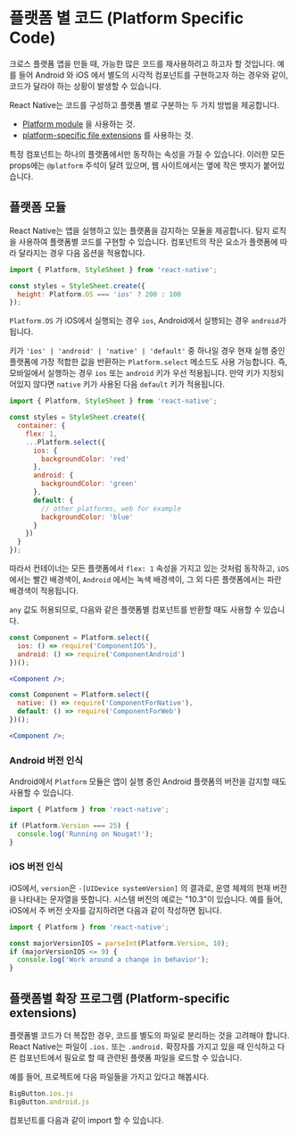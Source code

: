 # 플랫폼 별 코드 (Platform Specific Code)
크로스 플랫폼 앱을 만들 때, 가능한 많은 코드를 재사용하려고 하고자 할 것입니다. 예를 들어 Android 와 iOS 에서 별도의 시각적 컴포넌트를 구현하고자 하는 경우와 같이, 코드가 달라야 하는 상황이 발생할 수 있습니다. 

React Native는 코드를 구성하고 플랫폼 별로 구분하는 두 가지 방법을 제공합니다.  
- [Platform module](https://reactnative.dev/docs/platform-specific-code#platform-module) 을 사용하는 것.  
- [platform-specific file extensions](https://reactnative.dev/docs/platform-specific-code#platform-specific-extensions) 를 사용하는 것.  

특정 컴포넌트는 하나의 플랫폼에서만 동작하는 속성을 가질 수 있습니다. 이러한 모든 props에는 `@platform` 주석이 달려 있으며, 웹 사이트에서는 옆에 작은 뱃지가 붙어있습니다. 

## 플랫폼 모듈 

React Native는 앱을 실행하고 있는 플랫폼을 감지하는 모듈을 제공합니다. 탐지 로직을 사용하여 플랫폼별 코드를 구현할 수 있습니다. 컴포넌트의 작은 요소가 플랫폼에 따라 달라지는 경우 다음 옵션을 적용합니다. 

```jsx
import { Platform, StyleSheet } from 'react-native';

const styles = StyleSheet.create({
  height: Platform.OS === 'ios' ? 200 : 100
});
```
`Platform.OS` 가 iOS에서 실행되는 경우 `ios`, Android에서 실행되는 경우 `android`가 됩니다. 

키가 `'ios' | 'android' | 'native' | 'default'` 중 하나일 경우 현재 실행 중인 플랫폼에 가장 적합한 값을 반환하는 `Platform.select` 메소드도 사용 가능합니다. 즉, 모바일에서 실행하는 경우 `ios` 또는 `android` 키가 우선 적용됩니다. 만약 키가 지정되어있지 않다면 `native` 키가 사용된 다음 `default` 키가 적용됩니다. 

```jsx
import { Platform, StyleSheet } from 'react-native';

const styles = StyleSheet.create({
  container: {
    flex: 1,
    ...Platform.select({
      ios: {
        backgroundColor: 'red'
      },
      android: {
        backgroundColor: 'green'
      },
      default: {
        // other platforms, web for example
        backgroundColor: 'blue'
      }
    })
  }
});
```
따라서 컨테이너는 모든 플랫폼에서 `flex: 1` 속성을 가지고 있는 것처럼 동작하고, `iOS` 에서는 빨간 배경색이, `Android` 에서는 녹색 배경색이, 그 외 다른 플랫폼에서는 파란 배경색이 적용됩니다. 

`any` 값도 허용되므로, 다음와 같은 플랫폼별 컴포넌트를 반환할 때도 사용할 수 있습니다. 
```jsx
const Component = Platform.select({
  ios: () => require('ComponentIOS'),
  android: () => require('ComponentAndroid')
})();

<Component />;
```
```jsx
const Component = Platform.select({
  native: () => require('ComponentForNative'),
  default: () => require('ComponentForWeb')
})();

<Component />;
```

### Android 버전 인식
Android에서 `Platform` 모듈은 앱이 실행 중인 Android 플랫폼의 버전을 감지할 때도 사용할 수 있습니다. 
```jsx
import { Platform } from 'react-native';

if (Platform.Version === 25) {
  console.log('Running on Nougat!');
}
```


### iOS 버전 인식
iOS에서, `version`은 `-[UIDevice systemVersion]` 의 결과로, 운영 체제의 현재 버전을 나타내는 문자열을 뜻합니다. 시스템 버전의 예로는 "10.3"이 있습니다. 예를 들어, iOS에서 주 버전 숫자를 감지하려면 다음과 같이 작성하면 됩니다. 
```jsx
import { Platform } from 'react-native';

const majorVersionIOS = parseInt(Platform.Version, 10);
if (majorVersionIOS <= 9) {
  console.log('Work around a change in behavior');
}
```

## 플랫폼별 확장 프로그램 (Platform-specific extensions)
플랫폼별 코드가 더 복잡한 경우, 코드를 별도의 파일로 분리하는 것을 고려해야 합니다. React Native는 파일이 `.ios.` 또는 `.android.` 확장자를 가지고 있을 때 인식하고 다른 컴포넌트에서 필요로 할 때 관련된 플랫폼 파일을 로드할 수 있습니다. 

예를 들어, 프로젝트에 다음 파일들을 가지고 있다고 해봅시다.  
```jsx
BigButton.ios.js
BigButton.android.js
```

컴포넌트를 다음과 같이 import 할 수 있습니다. 
